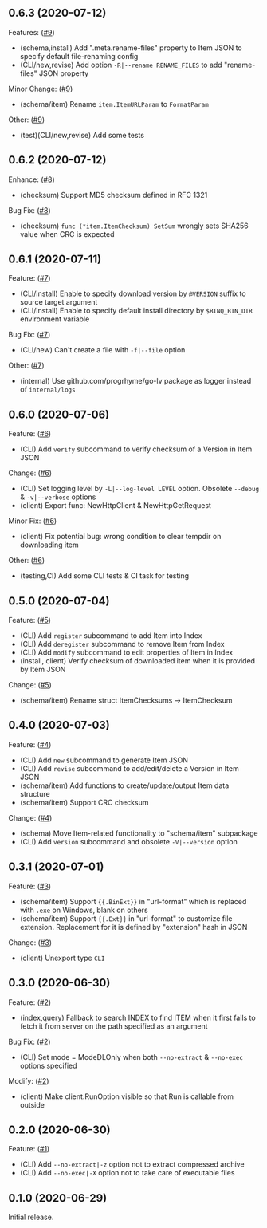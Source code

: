## 0.6.3 (2020-07-12)

Features: ([#9](https://github.com/progrhyme/binq/pull/9))

- (schema,install) Add ".meta.rename-files" property to Item JSON to specify default file-renaming config
- (CLI/new,revise) Add option `-R|--rename RENAME_FILES` to add "rename-files" JSON property

Minor Change: ([#9](https://github.com/progrhyme/binq/pull/9))

- (schema/item) Rename `item.ItemURLParam` to `FormatParam`

Other: ([#9](https://github.com/progrhyme/binq/pull/9))

- (test)(CLI/new,revise) Add some tests

## 0.6.2 (2020-07-12)

Enhance: ([#8](https://github.com/progrhyme/binq/pull/8))

- (checksum) Support MD5 checksum defined in RFC 1321

Bug Fix: ([#8](https://github.com/progrhyme/binq/pull/8))

- (checksum) `func (*item.ItemChecksum) SetSum` wrongly sets SHA256 value when CRC is expected

## 0.6.1 (2020-07-11)

Feature: ([#7](https://github.com/progrhyme/binq/pull/7))

- (CLI/install) Enable to specify download version by `@VERSION` suffix to source target argument
- (CLI/install) Enable to specify default install directory by `$BINQ_BIN_DIR` environment variable

Bug Fix: ([#7](https://github.com/progrhyme/binq/pull/7))

- (CLI/new) Can't create a file with `-f|--file` option

Other: ([#7](https://github.com/progrhyme/binq/pull/7))

- (internal) Use github.com/progrhyme/go-lv package as logger instead of `internal/logs`

## 0.6.0 (2020-07-06)

Feature: ([#6](https://github.com/progrhyme/binq/pull/6))

- (CLI) Add `verify` subcommand to verify checksum of a Version in Item JSON

Change: ([#6](https://github.com/progrhyme/binq/pull/6))

- (CLI) Set logging level by `-L|--log-level LEVEL` option. Obsolete `--debug` & `-v|--verbose` options
- (client) Export func: NewHttpClient & NewHttpGetRequest

Minor Fix: ([#6](https://github.com/progrhyme/binq/pull/6))

- (client) Fix potential bug: wrong condition to clear tempdir on downloading item

Other: ([#6](https://github.com/progrhyme/binq/pull/6))

- (testing,CI) Add some CLI tests & CI task for testing

## 0.5.0 (2020-07-04)

Feature: ([#5](https://github.com/progrhyme/binq/pull/5))

- (CLI) Add `register` subcommand to add Item into Index
- (CLI) Add `deregister` subcommand to remove Item from Index
- (CLI) Add `modify` subcommand to edit properties of Item in Index
- (install, client) Verify checksum of downloaded item when it is provided by Item JSON

Change: ([#5](https://github.com/progrhyme/binq/pull/5))

- (schema/item) Rename struct ItemChecksums -> ItemChecksum

## 0.4.0 (2020-07-03)

Feature: ([#4](https://github.com/progrhyme/binq/pull/4))

- (CLI) Add `new` subcommand to generate Item JSON
- (CLI) Add `revise` subcommand to add/edit/delete a Version in Item JSON
- (schema/item) Add functions to create/update/output Item data structure
- (schema/item) Support CRC checksum

Change: ([#4](https://github.com/progrhyme/binq/pull/4))

- (schema) Move Item-related functionality to "schema/item" subpackage
- (CLI) Add `version` subcommand and obsolete `-V|--version` option

## 0.3.1 (2020-07-01)

Feature: ([#3](https://github.com/progrhyme/binq/pull/3))

- (schema/item) Support `{{.BinExt}}` in "url-format" which is replaced with `.exe` on Windows, blank on others
- (schema/item) Support `{{.Ext}}` in "url-format" to customize file extension. Replacement for it is defined by "extension" hash in JSON

Change: ([#3](https://github.com/progrhyme/binq/pull/3))

- (client) Unexport type `CLI`

## 0.3.0 (2020-06-30)

Feature: ([#2](https://github.com/progrhyme/binq/pull/2))

- (index,query) Fallback to search INDEX to find ITEM when it first fails to fetch it from server
on the path specified as an argument

Bug Fix: ([#2](https://github.com/progrhyme/binq/pull/2))

- (CLI) Set mode = ModeDLOnly when both `--no-extract` & `--no-exec` options specified

Modify: ([#2](https://github.com/progrhyme/binq/pull/2))

- (client) Make client.RunOption visible so that Run is callable from outside

## 0.2.0 (2020-06-30)

Feature: ([#1](https://github.com/progrhyme/binq/pull/1))

- (CLI) Add `--no-extract|-z` option not to extract compressed archive
- (CLI) Add `--no-exec|-X` option not to take care of executable files

## 0.1.0 (2020-06-29)

Initial release.
